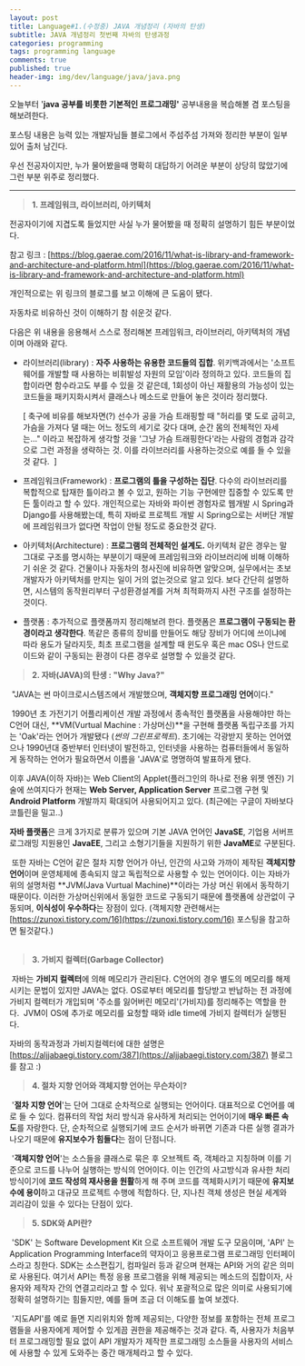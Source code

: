 ```yaml
---
layout: post
title: Language#1.(수정중) JAVA 개념정리 (자바의 탄생)
subtitle: JAVA 개념정리 첫번째 자바의 탄생과정
categories: programming
tags: programming language
comments: true
published: true
header-img: img/dev/language/java/java.png
---
```


오늘부터 '**java 공부를 비롯한 기본적인 프로그래밍'** 공부내용을 복습해볼 겸 포스팅을 해보려한다.

포스팅 내용은 능력 있는 개발자님들 블로그에서 주섬주섬 가져와 정리한 부분이 일부 있어 출처 남긴다.

우선 전공자이지만, 누가 물어봤을때 명확히 대답하기 어려운 부분이 상당히 많았기에 그런 부분 위주로 정리했다.

---

> **1\. 프레임워크, 라이브러리, 아키텍처**

전공자이기에 지겹도록 들었지만 사실 누가 물어봤을 때 정확히 설명하기 힘든 부분이었다.

참고 링크 : [https://blog.gaerae.com/2016/11/what-is-library-and-framework-and-architecture-and-platform.html](https://blog.gaerae.com/2016/11/what-is-library-and-framework-and-architecture-and-platform.html)



개인적으로는 위 링크의 블로그를 보고 이해에 큰 도움이 됐다.

자동차로 비유하신 것이 이해하기 참 쉬운것 같다.

다음은 위 내용을 응용해서 스스로 정리해본 프레임워크, 라이브러리, 아키텍처의 개념이며 아래와 같다.

-   라이브러리(library) : **자주 사용하는 유용한 코드들의 집합**. 위키백과에서는 '소프트웨어를 개발할 때 사용하는 비휘발성 자원의 모임'이라 정의하고 있다. 코드들의 집합이라면 함수라고도 부를 수 있을 것 같은데, 1회성이 아닌 재활용의 가능성이 있는 코드들을 패키지화시켜서 클래스나 메소드로 만들어 놓은 것이라 정리했다.  
      
    \[ 축구에 비유를 해보자면(?) 선수가 공을 가슴 트래핑할 때 "허리를 몇 도로 굽히고, 가슴을 가져다 댈 때는 어느 정도의 세기로 갖다 대며, 순간 몸의 전체적인 자세는..." 이라고 복잡하게 생각할 것을 '그냥 가슴 트래핑한다'라는 사람의 경험과 감각으로 그런 과정을 생략하는 것. 이를 라이브러리를 사용하는것으로 예를 들 수 있을 것 같다.  \]  
      
    
-   프레임워크(Framework) : **프로그램의 틀을 구성하는 집단**. 다수의 라이브러리를 복합적으로 탑재한 틀이라고 볼 수 있고, 원하는 기능 구현에만 집중할 수 있도록 만든 툴이라고 할 수 있다. 개인적으로는 자바와 파이썬 경험자로 웹개발 시 Spring과 Django를 사용해봤는데, 특히 자바로 프로젝트 개발 시 Spring으로는 서버단 개발에 프레임워크가 없다면 작업이 안될 정도로 중요한것 같다.  
      
    
-   아키텍처(Architecture) : **프로그램의 전체적인 설계도.** 아키텍처 같은 경우는 말 그대로 구조를 명시하는 부분이기 때문에 프레임워크와 라이브러리에 비해 이해하기 쉬운 것 같다. 건물이나 자동차의 청사진에 비유하면 알맞으며, 실무에서는 초보 개발자가 아키텍처를 만지는 일이 거의 없는것으로 알고 있다. 보다 간단히 설명하면, 시스템의 동작원리부터 구성환경설계를 거쳐 최적화까지 사전 구조를 설정하는 것이다.
-   플랫폼 : 추가적으로 플랫폼까지 정리해보려 한다. 플랫폼은 **프로그램이 구동되는 환경이라고 생각한다**. 똑같은 종류의 장비를 만들어도 해당 장비가 어디에 쓰이냐에 따라 용도가 달라지듯, 최초 프로그램을 설계할 때 윈도우 혹은 mac OS나 안드로이드와 같이 구동되는 환경이 다른 경우로 설명할 수 있을것 같다.



> **2\. 자바(JAVA)의 탄생 : "Why Java?"**

 "JAVA는 썬 마이크로시스템즈에서 개발했으며, **객체지향 프로그래밍 언어**이다."

 1990년 초 가전기기 어플리케이션 개발 과정에서 종속적인 플랫폼을 사용해야만 하는 C언어 대신, **VM(Vurtual Machine : 가상머신)**을 구현해 플랫폼 독립구조를 가지는 'Oak'라는 언어가 개발됐다 (_썬의 그린프로젝트_). 초기에는 각광받지 못하는 언어였으나 1990년대 중반부터 인터넷이 발전하고, 인터넷을 사용하는 컴퓨터들에서 동일하게 동작하는 언어가 필요하면서 이름을 'JAVA'로 명명하여 발표하게 됐다.  
  
이후 JAVA(이하 자바)는 Web Client의 Applet(플러그인의 하나로 전용 위젯 엔진) 기술에 쓰여지다가 현재는 **Web Server, Application Server** 프로그램 구현 및 **Android Platform** 개발까지 확대되어 사용되어지고 있다. (최근에는 구글이 자바보다 코틀린을 밀고..)

**자바 플랫폼**은 크게 3가지로 분류가 있으며 기본 JAVA 언어인 **JavaSE**, 기업용 서버프로그래밍 지원용인 **JavaEE**, 그리고 소형기기들을 지원하기 위한 **JavaME**로 구분된다.

 또한 자바는 C언어 같은 절차 지향 언어가 아닌, 인간의 사고와 가까이 제작된 **객체지향 언어**이며 운영체제에 종속되지 않고 독립적으로 사용할 수 있는 언어이다. 이는 자바가 위의 설명처럼 **JVM(Java Vurtual Machine)**이라는 가상 머신 위에서 동작하기 때문이다. 이러한 가상머신위에서 동일한 코드로 구동되기 때문에 플랫폼에 상관없이 구동되며, **이식성이 우수하다**는 장점이 있다. (객체지향 관련해서는 [https://zunoxi.tistory.com/16](https://zunoxi.tistory.com/16) 포스팅을 참고하면 될것같다.)  
 

> **3\. 가비지 컬렉터(Garbage Collector)**

 자바는 **가비지 컬렉터**에 의해 메모리가 관리된다. C언어의 경우 별도의 메모리를 해제시키는 문법이 있지만 JAVA는 없다. OS로부터 메모리를 할당받고 반납하는 전 과정에 가비지 컬렉터가 개입되며 '주소를 잃어버린 메모리'(가비지)를 정리해주는 역할을 한다.  JVM이 OS에 추가로 메모리를 요청할 때와 idle time에 가비지 컬렉터가 실행된다. 

자바의 동작과정과 가비지컬렉터에 대한 설명은 [https://aljjabaegi.tistory.com/387](https://aljjabaegi.tistory.com/387) 블로그를 참고 :)

> **4\. 절차 지향 언어와 객체지향 언어는 무슨차이?**

 '**절차 지향 언어**'는 단어 그대로 순차적으로 실행되는 언어이다. 대표적으로 C언어를 예로 들 수 있다. 컴퓨터의 작업 처리 방식과 유사하게 처리되는 언어이기에 **매우 빠른 속도**를 자랑한다. 단, 순차적으로 실행되기에 코드 순서가 바뀌면 기존과 다른 실행 결과가 나오기 때문에 **유지보수가 힘들다**는 점이 단점니다.  
  
 '**객체지향 언어**'는 소스들을 클래스로 묶은 후 오브젝트 즉, 객체라고 지칭하며 이를 기준으로 코드를 나누어 실행하는 방식의 언어이다. 이는 인간의 사고방식과 유사한 처리방식이기에 **코드 작성의 재사용을 원활**하게 해 주며 코드를 객체화시키기 때문에 **유지보수에 용이**하고 대규모 프로젝트 수행에 적합하다. 단, 지나친 객체 생성은 현실 세계와 괴리감이 있을 수 있다는 단점이 있다.

> **5\. SDK와 API란?**

 'SDK' 는 Software Development Kit 으로 소프트웨어 개발 도구 모음이며, 'API' 는 Application Programming Interface의 약자이고 응용프로그램 프로그래밍 인터페이스라고 칭한다. SDK는 소스편집기, 컴파일러 등과 같으며 현재는 API와 거의 같은 의미로 사용된다. 여기서 API는 특정 응용 프로그램을 위해 제공되는 메소드의 집합이자, 사용자와 제작자 간의 연결고리라고 할 수 있다. 워낙 포괄적으로 많은 의미로 사용되기에 정확히 설명하기는 힘들지만, 예를 들며 조금 더 이해도를 높여 보겠다.

  
 '지도API'를 예로 들면 지리위치와 함께 제공되는, 다양한 정보를 포함하는 전체 프로그램들을 사용자에게 제어할 수 있게끔 권한을 제공해주는 것과 같다. 즉, 사용자가 처음부터 프로그래밍할 필요 없이 API 개발자가 제작한 프로그래밍 소스들을 사용자의 서비스에 사용할 수 있게 도와주는 중간 매개체라고 할 수 있다.